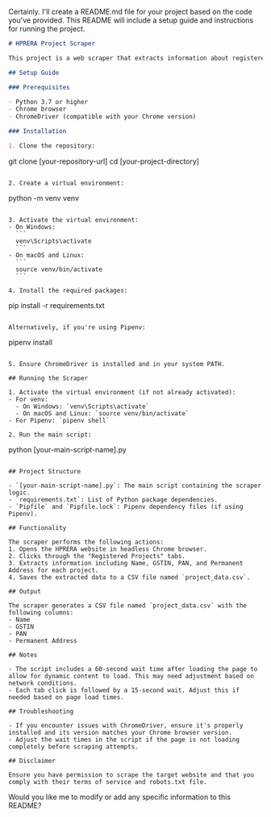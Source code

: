 Certainly. I'll create a README.md file for your project based on the code you've provided. This README will include a setup guide and instructions for running the project.

```markdown
# HPRERA Project Scraper

This project is a web scraper that extracts information about registered projects from the Himachal Pradesh Real Estate Regulatory Authority (HPRERA) website.

## Setup Guide

### Prerequisites

- Python 3.7 or higher
- Chrome browser
- ChromeDriver (compatible with your Chrome version)

### Installation

1. Clone the repository:
   ```
   git clone [your-repository-url]
   cd [your-project-directory]
   ```

2. Create a virtual environment:
   ```
   python -m venv venv
   ```

3. Activate the virtual environment:
   - On Windows:
     ```
     venv\Scripts\activate
     ```
   - On macOS and Linux:
     ```
     source venv/bin/activate
     ```

4. Install the required packages:
   ```
   pip install -r requirements.txt
   ```

   Alternatively, if you're using Pipenv:
   ```
   pipenv install
   ```

5. Ensure ChromeDriver is installed and in your system PATH.

## Running the Scraper

1. Activate the virtual environment (if not already activated):
   - For venv:
     - On Windows: `venv\Scripts\activate`
     - On macOS and Linux: `source venv/bin/activate`
   - For Pipenv: `pipenv shell`

2. Run the main script:
   ```
   python [your-main-script-name].py
   ```

## Project Structure

- `[your-main-script-name].py`: The main script containing the scraper logic.
- `requirements.txt`: List of Python package dependencies.
- `Pipfile` and `Pipfile.lock`: Pipenv dependency files (if using Pipenv).

## Functionality

The scraper performs the following actions:
1. Opens the HPRERA website in headless Chrome browser.
2. Clicks through the "Registered Projects" tabs.
3. Extracts information including Name, GSTIN, PAN, and Permanent Address for each project.
4. Saves the extracted data to a CSV file named `project_data.csv`.

## Output

The scraper generates a CSV file named `project_data.csv` with the following columns:
- Name
- GSTIN
- PAN
- Permanent Address

## Notes

- The script includes a 60-second wait time after loading the page to allow for dynamic content to load. This may need adjustment based on network conditions.
- Each tab click is followed by a 15-second wait. Adjust this if needed based on page load times.

## Troubleshooting

- If you encounter issues with ChromeDriver, ensure it's properly installed and its version matches your Chrome browser version.
- Adjust the wait times in the script if the page is not loading completely before scraping attempts.

## Disclaimer

Ensure you have permission to scrape the target website and that you comply with their terms of service and robots.txt file.
```

Would you like me to modify or add any specific information to this README?